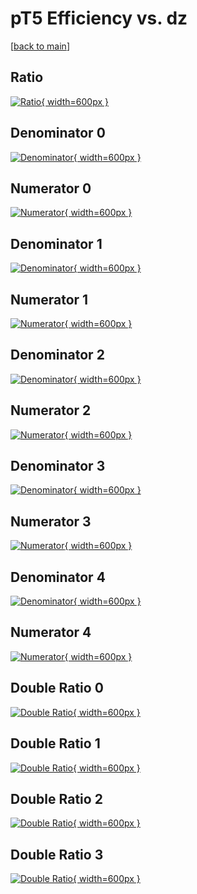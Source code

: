 # pT5 Efficiency vs. dz

[[back to main](./)]



## Ratio

[![Ratio](../mtv/var/pT5_vtr_0_1_eff_dz.png){ width=600px }](../mtv/var/pT5_vtr_0_1_eff_dz.pdf)

## Denominator 0

[![Denominator](../mtv/den/pT5_vtr_0_1_eff_dz_den0.png){ width=600px }](../mtv/den/pT5_vtr_0_1_eff_dz_den0.pdf)

## Numerator 0

[![Numerator](../mtv/num/pT5_vtr_0_1_eff_dz_num0.png){ width=600px }](../mtv/num/pT5_vtr_0_1_eff_dz_num0.pdf)

## Denominator 1

[![Denominator](../mtv/den/pT5_vtr_0_1_eff_dz_den1.png){ width=600px }](../mtv/den/pT5_vtr_0_1_eff_dz_den1.pdf)

## Numerator 1

[![Numerator](../mtv/num/pT5_vtr_0_1_eff_dz_num1.png){ width=600px }](../mtv/num/pT5_vtr_0_1_eff_dz_num1.pdf)

## Denominator 2

[![Denominator](../mtv/den/pT5_vtr_0_1_eff_dz_den2.png){ width=600px }](../mtv/den/pT5_vtr_0_1_eff_dz_den2.pdf)

## Numerator 2

[![Numerator](../mtv/num/pT5_vtr_0_1_eff_dz_num2.png){ width=600px }](../mtv/num/pT5_vtr_0_1_eff_dz_num2.pdf)

## Denominator 3

[![Denominator](../mtv/den/pT5_vtr_0_1_eff_dz_den3.png){ width=600px }](../mtv/den/pT5_vtr_0_1_eff_dz_den3.pdf)

## Numerator 3

[![Numerator](../mtv/num/pT5_vtr_0_1_eff_dz_num3.png){ width=600px }](../mtv/num/pT5_vtr_0_1_eff_dz_num3.pdf)

## Denominator 4

[![Denominator](../mtv/den/pT5_vtr_0_1_eff_dz_den4.png){ width=600px }](../mtv/den/pT5_vtr_0_1_eff_dz_den4.pdf)

## Numerator 4

[![Numerator](../mtv/num/pT5_vtr_0_1_eff_dz_num4.png){ width=600px }](../mtv/num/pT5_vtr_0_1_eff_dz_num4.pdf)

## Double Ratio 0

[![Double Ratio](../mtv/ratio/pT5_vtr_0_1_eff_dz_ratio0.png){ width=600px }](../mtv/ratio/pT5_vtr_0_1_eff_dz_ratio0.pdf)

## Double Ratio 1

[![Double Ratio](../mtv/ratio/pT5_vtr_0_1_eff_dz_ratio1.png){ width=600px }](../mtv/ratio/pT5_vtr_0_1_eff_dz_ratio1.pdf)

## Double Ratio 2

[![Double Ratio](../mtv/ratio/pT5_vtr_0_1_eff_dz_ratio2.png){ width=600px }](../mtv/ratio/pT5_vtr_0_1_eff_dz_ratio2.pdf)

## Double Ratio 3

[![Double Ratio](../mtv/ratio/pT5_vtr_0_1_eff_dz_ratio3.png){ width=600px }](../mtv/ratio/pT5_vtr_0_1_eff_dz_ratio3.pdf)

